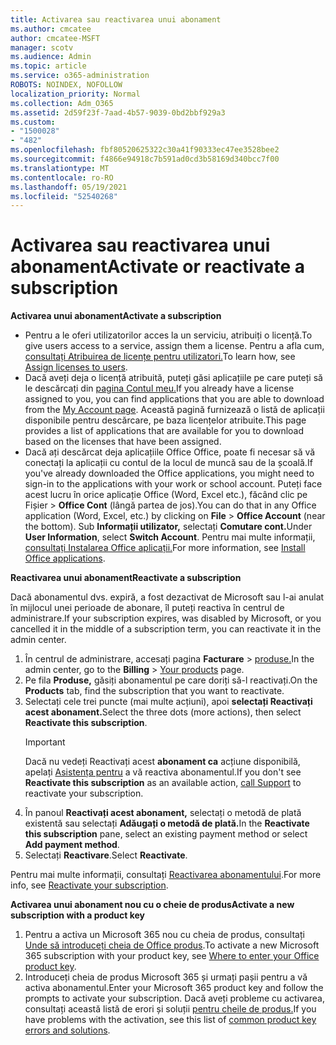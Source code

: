 ```yaml
---
title: Activarea sau reactivarea unui abonament
ms.author: cmcatee
author: cmcatee-MSFT
manager: scotv
ms.audience: Admin
ms.topic: article
ms.service: o365-administration
ROBOTS: NOINDEX, NOFOLLOW
localization_priority: Normal
ms.collection: Adm_O365
ms.assetid: 2d59f23f-7aad-4b57-9039-0bd2bbf929a3
ms.custom:
- "1500028"
- "482"
ms.openlocfilehash: fbf80520625322c30a41f90333ec47ee3528bee2
ms.sourcegitcommit: f4866e94918c7b591ad0cd3b58169d340bcc7f00
ms.translationtype: MT
ms.contentlocale: ro-RO
ms.lasthandoff: 05/19/2021
ms.locfileid: "52540268"
---
```

# <a name="activate-or-reactivate-a-subscription"></a><span data-ttu-id="ad2ab-102">Activarea sau reactivarea unui abonament</span><span class="sxs-lookup"><span data-stu-id="ad2ab-102">Activate or reactivate a subscription</span></span>

<span data-ttu-id="ad2ab-103">**Activarea unui abonament**</span><span class="sxs-lookup"><span data-stu-id="ad2ab-103">**Activate a subscription**</span></span>

- <span data-ttu-id="ad2ab-104">Pentru a le oferi utilizatorilor acces la un serviciu, atribuiți o licență.</span><span class="sxs-lookup"><span data-stu-id="ad2ab-104">To give users access to a service, assign them a license.</span></span> <span data-ttu-id="ad2ab-105">Pentru a afla cum, [consultați Atribuirea de licențe pentru utilizatori.](/microsoft-365/admin/manage/assign-licenses-to-users)</span><span class="sxs-lookup"><span data-stu-id="ad2ab-105">To learn how, see [Assign licenses to users](/microsoft-365/admin/manage/assign-licenses-to-users).</span></span>
- <span data-ttu-id="ad2ab-106">Dacă aveți deja o licență atribuită, puteți găsi aplicațiile pe care puteți să le descărcați din [pagina Contul meu.](https://portal.office.com/account/#installs)</span><span class="sxs-lookup"><span data-stu-id="ad2ab-106">If you already have a license assigned to you, you can find applications that you are able to download from the [My Account page](https://portal.office.com/account/#installs).</span></span> <span data-ttu-id="ad2ab-107">Această pagină furnizează o listă de aplicații disponibile pentru descărcare, pe baza licențelor atribuite.</span><span class="sxs-lookup"><span data-stu-id="ad2ab-107">This page provides a list of applications that are available for you to download based on the licenses that have been assigned.</span></span>
- <span data-ttu-id="ad2ab-108">Dacă ați descărcat deja aplicațiile Office Office, poate fi necesar să vă conectați la aplicații cu contul de la locul de muncă sau de la școală.</span><span class="sxs-lookup"><span data-stu-id="ad2ab-108">If you've already downloaded the Office applications, you might need to sign-in to the applications with your work or school account.</span></span> <span data-ttu-id="ad2ab-109">Puteți face acest lucru în orice aplicație Office (Word, Excel etc.), făcând clic pe Fișier  >  **Office Cont** (lângă partea de jos).</span><span class="sxs-lookup"><span data-stu-id="ad2ab-109">You can do that in any Office application (Word, Excel, etc.) by clicking on **File** > **Office Account** (near the bottom).</span></span> <span data-ttu-id="ad2ab-110">Sub **Informații utilizator,** selectați **Comutare cont.**</span><span class="sxs-lookup"><span data-stu-id="ad2ab-110">Under **User Information**, select **Switch Account**.</span></span> <span data-ttu-id="ad2ab-111">Pentru mai multe informații, [consultați Instalarea Office aplicații.](/microsoft-365/admin/setup/install-applications)</span><span class="sxs-lookup"><span data-stu-id="ad2ab-111">For more information, see [Install Office applications](/microsoft-365/admin/setup/install-applications).</span></span>

<span data-ttu-id="ad2ab-112">**Reactivarea unui abonament**</span><span class="sxs-lookup"><span data-stu-id="ad2ab-112">**Reactivate a subscription**</span></span>

<span data-ttu-id="ad2ab-113">Dacă abonamentul dvs. expiră, a fost dezactivat de Microsoft sau l-ai anulat în mijlocul unei perioade de abonare, îl puteți reactiva în centrul de administrare.</span><span class="sxs-lookup"><span data-stu-id="ad2ab-113">If your subscription expires, was disabled by Microsoft, or you cancelled it in the middle of a subscription term, you can reactivate it in the admin center.</span></span>
  
1. <span data-ttu-id="ad2ab-114">În centrul de administrare, accesați pagina **Facturare**  >  [produse.](https://go.microsoft.com/fwlink/p/?linkid=842054)</span><span class="sxs-lookup"><span data-stu-id="ad2ab-114">In the admin center, go to the **Billing** > [Your products](https://go.microsoft.com/fwlink/p/?linkid=842054) page.</span></span>
2. <span data-ttu-id="ad2ab-115">Pe fila **Produse,** găsiți abonamentul pe care doriți să-l reactivați.</span><span class="sxs-lookup"><span data-stu-id="ad2ab-115">On the **Products** tab, find the subscription that you want to reactivate.</span></span>
3. <span data-ttu-id="ad2ab-116">Selectați cele trei puncte (mai multe acțiuni), apoi **selectați Reactivați acest abonament.**</span><span class="sxs-lookup"><span data-stu-id="ad2ab-116">Select the three dots (more actions), then select **Reactivate this subscription**.</span></span>
    > [!IMPORTANT]
    > <span data-ttu-id="ad2ab-117">Dacă nu vedeți Reactivați acest **abonament ca** acțiune disponibilă, apelați [Asistența pentru](https://go.microsoft.com/fwlink/p/?linkid=518322) a vă reactiva abonamentul.</span><span class="sxs-lookup"><span data-stu-id="ad2ab-117">If you don't see **Reactivate this subscription** as an available action, [call Support](https://go.microsoft.com/fwlink/p/?linkid=518322) to reactivate your subscription.</span></span>
4. <span data-ttu-id="ad2ab-118">În panoul **Reactivați acest abonament,** selectați o metodă de plată existentă sau selectați **Adăugați o metodă de plată.**</span><span class="sxs-lookup"><span data-stu-id="ad2ab-118">In the **Reactivate this subscription** pane, select an existing payment method or select **Add payment method**.</span></span>
5. <span data-ttu-id="ad2ab-119">Selectați **Reactivare**.</span><span class="sxs-lookup"><span data-stu-id="ad2ab-119">Select **Reactivate**.</span></span>

<span data-ttu-id="ad2ab-120">Pentru mai multe informații, consultați [Reactivarea abonamentului](/microsoft-365/commerce/subscriptions/reactivate-your-subscription).</span><span class="sxs-lookup"><span data-stu-id="ad2ab-120">For more info, see [Reactivate your subscription](/microsoft-365/commerce/subscriptions/reactivate-your-subscription).</span></span>

<span data-ttu-id="ad2ab-121">**Activarea unui abonament nou cu o cheie de produs**</span><span class="sxs-lookup"><span data-stu-id="ad2ab-121">**Activate a new subscription with a product key**</span></span>

1. <span data-ttu-id="ad2ab-122">Pentru a activa un Microsoft 365 nou cu cheia de produs, consultați [Unde să introduceți cheia de Office produs](https://support.office.com/article/where-to-enter-your-office-product-key-0a82e5ae-739e-4b92-a6f4-2ec780c185db).</span><span class="sxs-lookup"><span data-stu-id="ad2ab-122">To activate a new Microsoft 365 subscription with your product key, see [Where to enter your Office product key](https://support.office.com/article/where-to-enter-your-office-product-key-0a82e5ae-739e-4b92-a6f4-2ec780c185db).</span></span>
2. <span data-ttu-id="ad2ab-123">Introduceți cheia de produs Microsoft 365 și urmați pașii pentru a vă activa abonamentul.</span><span class="sxs-lookup"><span data-stu-id="ad2ab-123">Enter your Microsoft 365 product key and follow the prompts to activate your subscription.</span></span> <span data-ttu-id="ad2ab-124">Dacă aveți probleme cu activarea, consultați această listă de erori și soluții [pentru cheile de produs.](/microsoft-365/commerce/product-key-errors-and-solutions)</span><span class="sxs-lookup"><span data-stu-id="ad2ab-124">If you have problems with the activation, see this list of [common product key errors and solutions](/microsoft-365/commerce/product-key-errors-and-solutions).</span></span>